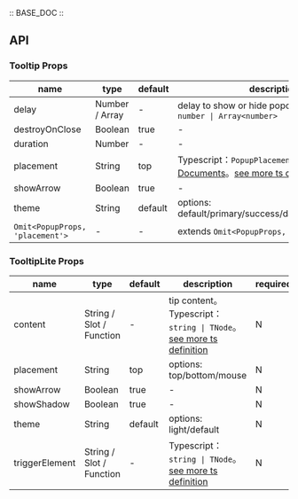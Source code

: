 :: BASE_DOC ::

## API

### Tooltip Props

name | type | default | description | required
-- | -- | -- | -- | --
delay | Number / Array | - | delay to show or hide popover。Typescript：`number \| Array<number>` | N
destroyOnClose | Boolean | true | \- | N
duration | Number | - | \- | N
placement | String | top | Typescript：`PopupPlacement`，[Popup API Documents](./popup?tab=api)。[see more ts definition](https://github.com/Tencent/tdesign-vue-next/blob/develop/packages/components/tooltip/type.ts) | N
showArrow | Boolean | true | \- | N
theme | String | default | options: default/primary/success/danger/warning/light | N
`Omit<PopupProps, 'placement'> ` | \- | - | extends `Omit<PopupProps, 'placement'> ` | N


### TooltipLite Props

name | type | default | description | required
-- | -- | -- | -- | --
content | String / Slot / Function | - | tip content。Typescript：`string \| TNode`。[see more ts definition](https://github.com/Tencent/tdesign-vue-next/blob/develop/packages/components/common.ts) | N
placement | String | top | options: top/bottom/mouse | N
showArrow | Boolean | true | \- | N
showShadow | Boolean | true | \- | N
theme | String | default | options: light/default | N
triggerElement | String / Slot / Function | - | Typescript：`string \| TNode`。[see more ts definition](https://github.com/Tencent/tdesign-vue-next/blob/develop/packages/components/common.ts) | N
